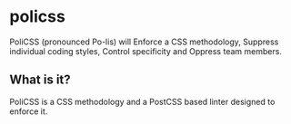# policss
PoliCSS (pronounced Po-lis) will Enforce a CSS methodology, Suppress individual coding styles, Control specificity and Oppress team members.

## What is it?
PoliCSS is a CSS methodology and a PostCSS based linter designed to enforce it.
